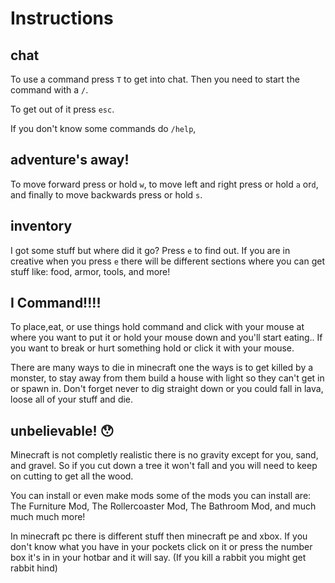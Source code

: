 # Instructions

## chat

To use a command press `T` to get into chat. Then you need to start the command with a `/`. 

To get out of it press `esc`.

If you don't know some commands do `/help`,

## adventure's away!
To move forward press or hold `w`, to move left and right press or hold `a` or`d`, and finally to move backwards press or hold `s`.

## inventory
I got some stuff but where did it go? Press `e` to find out. If you are in creative when you press `e` there will be different sections where you can get stuff like: food, armor, tools, and more!

## I Command!!!!
To place,eat, or use things hold command and click with your mouse at where you want to put it or hold your mouse down and you'll start eating.. If you want to break or hurt something hold or click it with your mouse.

There are many ways to die in minecraft one the ways is to get killed by a monster, to stay away from them build a house with light so they can't get in or spawn in. Don't forget never to dig straight down or you could fall in lava, loose all of your stuff and die.

## unbelievable! :hushed:
Minecraft is not completly realistic there is no gravity except for you, sand, and gravel. So if you cut down a tree it won't fall and you will need to keep on cutting to get all the wood.

You can install or even make mods some of the mods you can install are: The Furniture Mod, The Rollercoaster Mod, The Bathroom Mod, and much much much more!

In minecraft pc there is different stuff then minecraft pe and xbox. If you don't know what you have in your pockets click on it or press the number box it's in in your hotbar and it will say. (If you kill a rabbit you might get rabbit hind)


